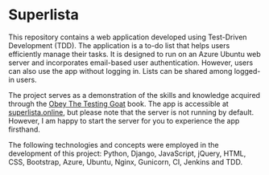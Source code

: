 # Superlista

This repository contains a web application developed using Test-Driven Development (TDD). The application is a to-do list that helps users efficiently manage their tasks. It is designed to run on an Azure Ubuntu web server and incorporates email-based user authentication. However, users can also use the app without logging in. Lists can be shared among logged-in users.

The project serves as a demonstration of the skills and knowledge acquired through the [Obey The Testing Goat](https://www.obeythetestinggoat.com/) book. The app is accessible at [superlista.online](superlista.online), but please note that the server is not running by default. However, I am happy to start the server for you to experience the app firsthand.

The following technologies and concepts were employed in the development of this project: Python, Django, JavaScript, jQuery, HTML, CSS, Bootstrap, Azure, Ubuntu, Nginx, Gunicorn, CI, Jenkins and TDD.
